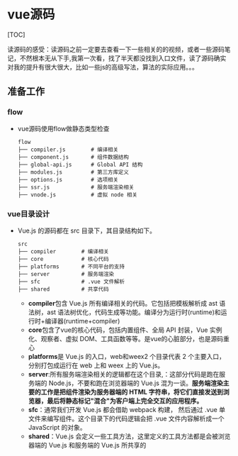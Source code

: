 # vue源码

[TOC]

读源码的感受：读源码之前一定要去查看一下一些相关的的视频，或者一些源码笔记，不然根本无从下手,我第一次看，找了半天都没找到入口文件，读了源码确实对我的提升有很大很大，比如一些js的高级写法，算法的实际应用。。。

## 准备工作

### flow

- vue源码使用flow做静态类型检查

  ```text
  flow
  ├── compiler.js        # 编译相关
  ├── component.js       # 组件数据结构
  ├── global-api.js      # Global API 结构
  ├── modules.js         # 第三方库定义
  ├── options.js         # 选项相关
  ├── ssr.js             # 服务端渲染相关
  ├── vnode.js           # 虚拟 node 相关
  ```

### vue目录设计

- Vue.js 的源码都在 src 目录下，其目录结构如下。

  ```text
  src
  ├── compiler        # 编译相关 
  ├── core            # 核心代码 
  ├── platforms       # 不同平台的支持
  ├── server          # 服务端渲染
  ├── sfc             # .vue 文件解析
  ├── shared          # 共享代码
  ```

  - **compiler**包含 Vue.js 所有编译相关的代码。它包括把模板解析成 ast 语法树，ast 语法树优化，代码生成等功能。编译分为运行时(runtime)和运行时+编译器(runtime+compiler)   
  - **core**包含了vue的核心代码，包括内置组件、全局 API 封装，Vue 实例化、观察者、虚拟 DOM、工具函数等等。是vue的心脏部分，也是源码重心
  - **platforms**是 Vue.js 的入口，web和weex2 个目录代表 2 个主要入口，分别打包成运行在 web 上和 weex 上的 Vue.js。
  - **server**:所有服务端渲染相关的逻辑都在这个目录,：这部分代码是跑在服务端的 Node.js，不要和跑在浏览器端的 Vue.js 混为一谈。**服务端渲染主要的工作是把组件渲染为服务器端的 HTML 字符串，将它们直接发送到浏览器，最后将静态标记"混合"为客户端上完全交互的应用程序。**
  - **sfc**：通常我们开发 Vue.js 都会借助 webpack 构建， 然后通过 .vue 单文件来编写组件。这个目录下的代码逻辑会把 .vue 文件内容解析成一个 JavaScript 的对象。
  - **shared**：Vue.js 会定义一些工具方法，这里定义的工具方法都是会被浏览器端的 Vue.js 和服务端的 Vue.js 所共享的

## 

